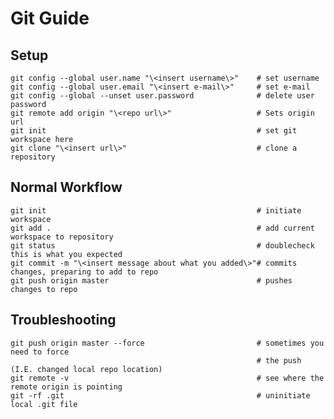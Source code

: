 
# Git Guide


## Setup

    git config --global user.name "\<insert username\>"    # set username
    git config --global user.email "\<insert e-mail\>"     # set e-mail
    git config --global --unset user.password              # delete user password
    git remote add origin "\<repo url\>"                   # Sets origin url
    git init                                               # set git workspace here
    git clone "\<insert url\>"                             # clone a repository 

## Normal Workflow

    git init                                               # initiate workspace
    git add .                                              # add current workspace to repository
    git status                                             # doublecheck this is what you expected
    git commit -m "\<insert message about what you added\>"# commits changes, preparing to add to repo
    git push origin master                                 # pushes changes to repo


## Troubleshooting

    git push origin master --force                         # sometimes you need to force 
                                                           # the push (I.E. changed local repo location)
    git remote -v                                          # see where the remote origin is pointing
    git -rf .git                                           # uninitiate local .git file

